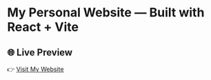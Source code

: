 # My Personal Website — Built with React + Vite

## 🌐 Live Preview

👉 [Visit My Website](https://daopos.github.io/Ivan-Portfolio)
